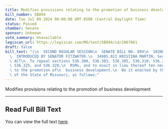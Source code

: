 ```yaml
---
title: Modifies provisions relating to the promotion of business development
bill_number: SB894
date: Tue Jul 09 2024 00:00:00 GMT-0500 (Central Daylight Time)
status: Passed
chamber: Senate
sponsor: Unknown
vote_summary: Unavailable
legiscan_url: https://legiscan.com/MO/text/SB894/id/2867861
draft: false
bill_text: "|\n  SECOND REGULAR SESSION\n  SENATE BILL NO. 894\n  102ND GENERA L ASSEMBLY\n\
  \  INTRODUCED BY SENATOR FITZWATER.\n  3490S.01I KRISTINA MARTIN, Secretary\n  AN\
  \ ACT\n  To repeal sections 536.300, 536.303, 536.305, 536.310, 536.315, 536.323,\
  \ 536.325, and 536.328,\n  RSMo, and to enact in lieu thereof ten new sections relating\
  \ to the promotion of\n  business development.\n  Be it enacted by the General Assembly\
  \ of the State of Missouri, as follows:"
---
```

Modifies provisions relating to the promotion of business development

---

## Read Full Bill Text

You can view the full text [here](https://legiscan.com/MO/text/SB894/id/2867861).
